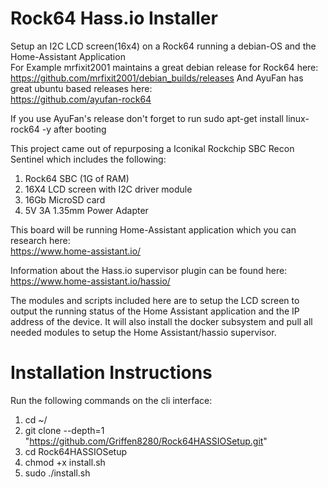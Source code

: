 # Rock64 Hass.io Installer
Setup an I2C LCD screen(16x4) on a Rock64 running a debian-OS and the Home-Assistant Application  
For Example mrfixit2001 maintains a great debian release for Rock64 here:  
https://github.com/mrfixit2001/debian_builds/releases
And AyuFan has great ubuntu based releases here:  
https://github.com/ayufan-rock64

If you use AyuFan's release don't forget to run sudo apt-get install linux-rock64 -y after booting  

This project came out of repurposing a Iconikal Rockchip SBC Recon Sentinel which includes the following:  
1. Rock64 SBC (1G of RAM)  
2. 16X4 LCD screen with I2C driver module  
3. 16Gb MicroSD card  
4. 5V 3A 1.35mm Power Adapter  

This board will be running Home-Assistant application which you can research here:  
https://www.home-assistant.io/

Information about the Hass.io supervisor plugin can be found here:  
https://www.home-assistant.io/hassio/

The modules and scripts included here are to setup the LCD screen to output the running status of the Home Assistant application and the IP address of the device.  It will also install the docker subsystem and pull all needed modules to setup the Home Assistant/hassio supervisor.


# Installation Instructions
Run the following commands on the cli interface:  
1. cd ~/
2. git clone --depth=1 "https://github.com/Griffen8280/Rock64HASSIOSetup.git"
3. cd Rock64HASSIOSetup
4. chmod +x install.sh
5. sudo ./install.sh
